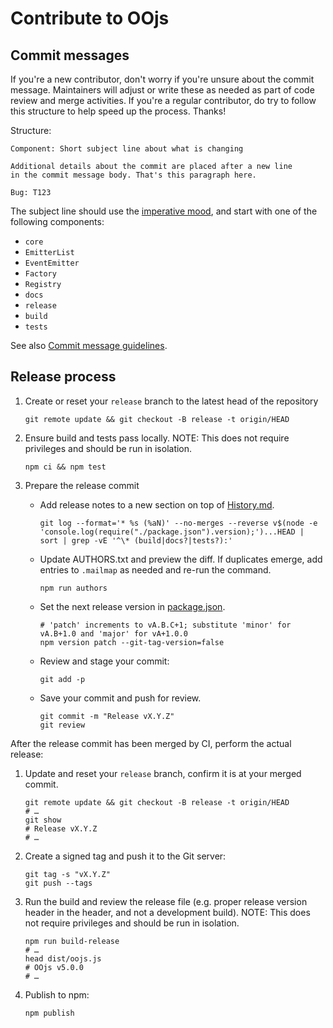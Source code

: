# Contribute to OOjs

## Commit messages

If you're a new contributor, don't worry if you're unsure about
the commit message. Maintainers will adjust or write these as needed
as part of code review and merge activities. If you're a regular
contributor, do try to follow this structure to help speed up the
process. Thanks!

Structure:

```
Component: Short subject line about what is changing

Additional details about the commit are placed after a new line
in the commit message body. That's this paragraph here.

Bug: T123
```

The subject line should use the [imperative mood](https://en.wikipedia.org/wiki/Imperative_mood),
and start with one of the following components:

* `core`
* `EmitterList`
* `EventEmitter`
* `Factory`
* `Registry`
* `docs`
* `release`
* `build`
* `tests`

See also [Commit message guidelines](https://www.mediawiki.org/wiki/Gerrit/Commit_message_guidelines).

## Release process

1. Create or reset your `release` branch to the latest head of the repository
   ```
   git remote update && git checkout -B release -t origin/HEAD
   ```

2. Ensure build and tests pass locally.
   NOTE: This does not require privileges and should be run in isolation.
   ```
   npm ci && npm test
   ```

3. Prepare the release commit
   - Add release notes to a new section on top of [History.md](./History.md).
     ```
     git log --format='* %s (%aN)' --no-merges --reverse v$(node -e 'console.log(require("./package.json").version);')...HEAD | sort | grep -vE '^\* (build|docs?|tests?):'
     ```
   - Update AUTHORS.txt and preview the diff.
     If duplicates emerge, add entries to `.mailmap` as needed and re-run the command.
     ```
     npm run authors
     ```
   - Set the next release version in [package.json](./package.json).
     ```
     # 'patch' increments to vA.B.C+1; substitute 'minor' for vA.B+1.0 and 'major' for vA+1.0.0
     npm version patch --git-tag-version=false
     ```
   - Review and stage your commit:
     ```
     git add -p
     ```
   - Save your commit and push for review.
     ```
     git commit -m "Release vX.Y.Z"
     git review
     ```

After the release commit has been merged by CI, perform the actual release:

1. Update and reset your `release` branch, confirm it is at your merged commit.
   ```
   git remote update && git checkout -B release -t origin/HEAD
   # …
   git show
   # Release vX.Y.Z
   # …
   ```

3. Create a signed tag and push it to the Git server:
   ```
   git tag -s "vX.Y.Z"
   git push --tags
   ```

4. Run the build and review the release file (e.g. proper release version header
   in the header, and not a development build).
   NOTE: This does not require privileges and should be run in isolation.
   ```
   npm run build-release
   # …
   head dist/oojs.js
   # OOjs v5.0.0
   # …
   ```

5. Publish to npm:
   ```
   npm publish
   ```
